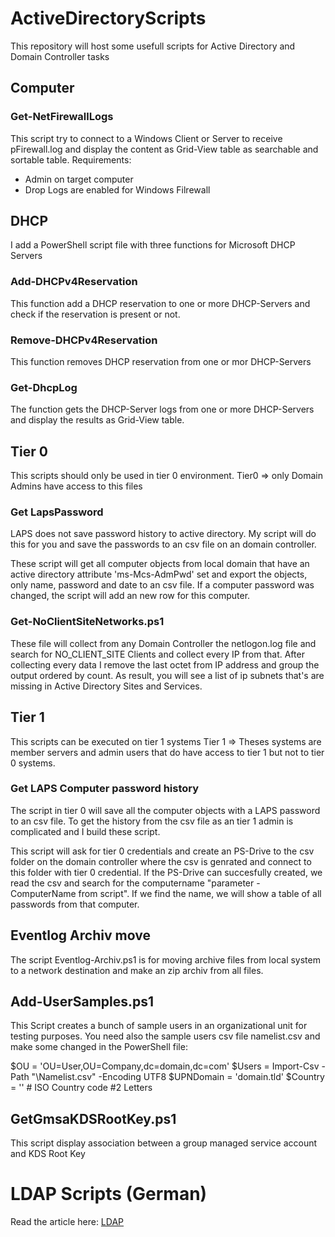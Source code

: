 # ActiveDirectoryScripts
This repository will host some usefull scripts for Active Directory and Domain Controller tasks

## Computer
### Get-NetFirewallLogs
This script try to connect to a Windows Client or Server to receive pFirewall.log and display the content as Grid-View table as searchable and sortable table.
Requirements:
- Admin on target computer
- Drop Logs are enabled for Windows Filrewall

## DHCP
I add a PowerShell script file with three functions for Microsoft DHCP Servers

### Add-DHCPv4Reservation
This function add a DHCP reservation to one or more DHCP-Servers and check if the reservation is present or not.

### Remove-DHCPv4Reservation
This function removes DHCP reservation from one or mor DHCP-Servers

### Get-DhcpLog
The function gets the DHCP-Server logs from one or more DHCP-Servers and display the results as Grid-View table.

## Tier 0
This scripts should only be used in tier 0 environment.
Tier0 => only Domain Admins have access to this files

### Get LapsPassword
LAPS does not save password history to active directory. My script will do this for you and save the passwords to an csv file on an domain controller.

These script will get all computer objects from local domain that have an active directory attribute 'ms-Mcs-AdmPwd' set and export the objects, only name, password and date to an csv file. If a computer password was changed, the script will add an new row for this computer.

### Get-NoClientSiteNetworks.ps1
These file will collect from any Domain Controller the netlogon.log file and search for NO_CLIENT_SITE Clients and collect every IP from that. After collecting every data I remove the last octet from IP address and group the output ordered by count. As result, you will see a list of ip subnets that's are missing in Active Directory Sites and Services.

## Tier 1
This scripts can be executed on tier 1 systems
Tier 1 => Theses systems are member servers and admin users that do have access to tier 1 but not to tier 0 systems.

### Get LAPS Computer password history
The script in tier 0 will save all the computer objects with a LAPS password to an csv file. To get the history from the csv file as an tier 1 admin is complicated and I build these script.

This script will ask for tier 0 credentials and create an PS-Drive to the csv folder on the domain controller where the csv is genrated and connect to this folder with tier 0 credential. If the PS-Drive can succesfully created, we read the csv and search for the computername "parameter -ComputerName from script". If we find the name, we will show a table of all passwords from that computer.

## Eventlog Archiv move
The script Eventlog-Archiv.ps1 is for moving archive files from local system to a network destination and make an zip archiv from all files.


## Add-UserSamples.ps1
This Script creates a bunch of sample users in an organizational unit for testing purposes.
You need also the sample users csv file namelist.csv and make some changed in the PowerShell file:

$OU = 'OU=User,OU=Company,dc=domain,dc=com'
$Users = Import-Csv -Path "<Path2File>\Namelist.csv" -Encoding UTF8
$UPNDomain = 'domain.tld'
$Country = '<CountryCode>' # ISO Country code #2 Letters

## GetGmsaKDSRootKey.ps1
This script display association between a group managed service account and KDS Root Key

# LDAP Scripts (German)
Read the article here: [LDAP](/LDAP/Readme.md "LDAP")